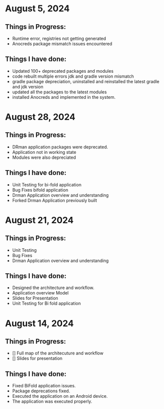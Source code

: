 # August 5, 2024
## Things in Progress:
- Runtime error, registries not getting generated
- Anocreds package mismatch issues encountered
  
## Things I have done: 
- Updated 100+ deprecated packages and modules
- code rebuilt multiple errors jdk and gradle version mismatch
- gradle package depreciation, uninstalled and reinstalled the latest gradle and jdk version
- updated all the packages to the latest modules
- installed Anocreds and implemented in the system.



# August 28, 2024
## Things in Progress:
- DRman application packages were deprecated.
- Application not in working state
- Modules were also depreciated
  

## Things I have done: 
- Unit Testing for bi-fold application
- Bug Fixes bifold application
- Drman Application overview and understanding
- Forked Drman Application previously built


# August 21, 2024
## Things in Progress:
- Unit Testing
- Bug Fixes
- Drman Application overview and understanding
  

## Things I have done: 
- Designed the architecture and workflow.
- Application overview Model
- Slides for Presentation
- Unit Testing for Bi fold application


# August 14, 2024
## Things in Progress: 
- [] Full map of the architecuture and workflow
- [] Slides for  presentation
  

## Things I have done: 
- Fixed BiFold application issues.
- Package deprecations fixed.
- Executed the application on an Android device.
- The application was executed properly. 
